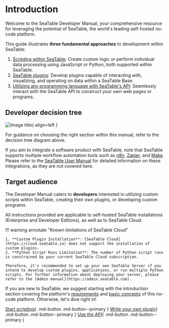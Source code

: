 # Introduction

Welcome to the SeaTable Developer Manual, your comprehensive resource for leveraging the potential of SeaTable, the world's leading self-hosted no-code platform.

This guide illustrates **three fundamental approaches** to development within SeaTable:

1. [Scripting within SeaTable](/scripts/): Create custom logic or perform individual data processing using JavaScript or Python, both supported within SeaTable.
1. [SeaTable plugins](/plugins/): Develop plugins capable of interacting with, visualizing, and operating on data within a SeaTable Base.
1. [Utilizing any programming language with SeaTable's API](/clients/): Seamlessly interact with the SeaTable API to construct your own web pages or programs.

## Developer decision tree

![Image title](/media/developer_decision_tree.png){ align=left }

For guidance on choosing the right section within this manual, refer to the decision tree diagram above.

If you aim to integrate a software product with SeaTable, note that SeaTable supports multiple workflow automation tools such as [n8n](https://n8n.io/integrations/seatable/), [Zapier](https://zapier.com/apps/seatable/integrations), and [Make](https://www.make.com/en/integrations/seatable). Please refer to the [SeaTable User Manual](https://seatable.com/help/integrations/) for detailed information on these integrations, as they are not covered here.

## Target audience

The Developer Manual caters to **developers** interested in utilizing custom scripts within SeaTable, creating their own plugins, or developing custom programs.

All instructions provided are applicable to self-hosted SeaTable installations (Enterprise and Developer Editions), as well as to SeaTable Cloud.

!!! warning annotate "Known limitations of SeaTable Cloud"

    1. **Custom Plugin Installation**: [SeaTable Cloud](https://cloud.seatable.io) does not support the installation of custom plugins.
    2. **Python Script Runs Limitation**: The number of Python script runs is constrained by your current SeaTable Cloud subscription.

    Therefore, it's recommended to set up your own SeaTable Server if you intend to develop custom plugins, applications, or run multiple Python scripts. For further information about deploying your server, please refer to the [Admin manual](https://admin.seatable.com).

If you are new to SeaTable, we suggest starting with the introduction section covering the platform's [requirements](/introduction/requirements) and [basic concepts](/introduction/basic_concepts) of this no-code platform. Otherwise, let's dive right in!

[Start scripting](/scripts){ .md-button .md-button--primary }
[Write your own plugin](/plugins){ .md-button .md-button--primary }
[Use the API](/clients){ .md-button .md-button--primary }
